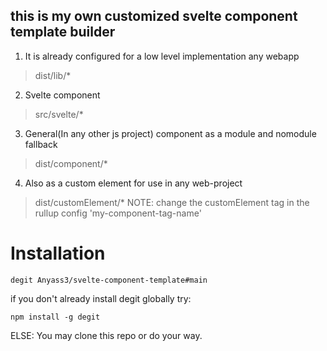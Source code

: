 ## this is my own customized svelte component template builder
1. It is already configured for a low level implementation any webapp
  > dist/lib/*
2. Svelte component
  > src/svelte/*
3. General(In any other js project) component as a module and nomodule fallback
  > dist/component/*
4. Also as a custom element for use in any web-project
  > dist/customElement/*
  > NOTE: change the customElement tag in the rullup config 'my-component-tag-name'

# Installation
```shell
degit Anyass3/svelte-component-template#main
```
if you don't already install degit globally try:
```shell
npm install -g degit
```

ELSE: You may clone this repo or do your way.

